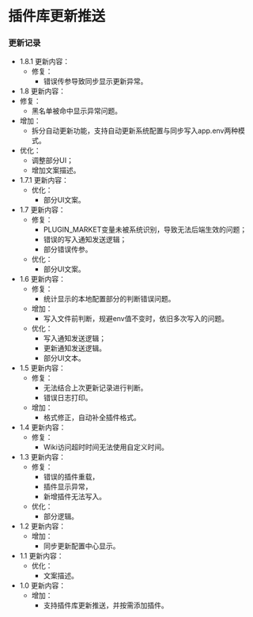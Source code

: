# 插件库更新推送

### 更新记录
- 1.8.1 更新内容：
  - 修复：
    - 错误传参导致同步显示更新异常。
- 1.8 更新内容：
 - 修复：
    - 黑名单被命中显示异常问题。
  - 增加：
    - 拆分自动更新功能，支持自动更新系统配置与同步写入app.env两种模式。
  - 优化：
    - 调整部分UI；
    - 增加文案描述。
- 1.7.1 更新内容：
  - 优化：
    - 部分UI文案。
- 1.7 更新内容：
  - 修复：
    - PLUGIN_MARKET变量未被系统识别，导致无法后端生效的问题；
    - 错误的写入通知发送逻辑；
    - 部分错误传参。
  - 优化：
    - 部分UI文案。
- 1.6 更新内容：
  - 修复：
    - 统计显示的本地配置部分的判断错误问题。
  - 增加：
    - 写入文件前判断，规避env值不变时，依旧多次写入的问题。
  - 优化：
    - 写入通知发送逻辑；
    - 更新通知发送逻辑。
    - 部分UI文本。
- 1.5 更新内容：
  - 修复：
    - 无法结合上次更新记录进行判断。
    - 错误日志打印。
  - 增加：
    - 格式修正，自动补全插件格式。
- 1.4 更新内容：
  - 修复：
    - Wiki访问超时时间无法使用自定义时间。
- 1.3 更新内容：
  - 修复：
    - 错误的插件重载，
    - 插件显示异常，
    - 新增插件无法写入。
  - 优化：
    - 部分逻辑。
- 1.2 更新内容：
  - 增加：
    - 同步更新配置中心显示。
- 1.1 更新内容：
  - 优化：
    - 文案描述。
- 1.0 更新内容：
  - 增加：
    - 支持插件库更新推送，并按需添加插件。
